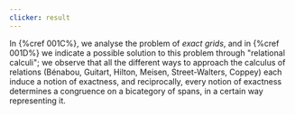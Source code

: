 ```yaml
---
clicker: result
---
```


In {%cref 001C%}, we analyse the problem of *exact grids*, and in {%cref 001D%} we indicate a possible solution to this problem through "relational calculi"; we observe that all the different ways to approach the calculus of relations (Bénabou, Guitart, Hilton, Meisen, Street-Walters, Coppey) each induce a notion of exactness, and reciprocally, every notion of exactness determines a congruence on a bicategory of spans, in a certain way representing it.
